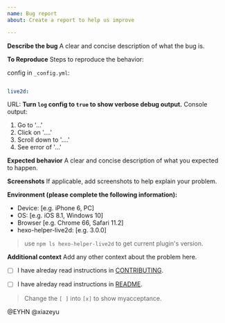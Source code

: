 ```yaml
---
name: Bug report
about: Create a report to help us improve

---
```


**Describe the bug**
A clear and concise description of what the bug is.

**To Reproduce**
Steps to reproduce the behavior:

config in `_config.yml`:

```yaml

live2d:

```

URL:
**Turn `log` config to `true` to show verbose debug output.**
Console output:

1. Go to '...'
2. Click on '....'
3. Scroll down to '....'
4. See error of '...'

**Expected behavior**
A clear and concise description of what you expected to happen.

**Screenshots**
If applicable, add screenshots to help explain your problem.

**Environment (please complete the following information):**
- Device: [e.g. iPhone 6, PC]
- OS: [e.g. iOS 8.1, Windows 10]
- Browser [e.g. Chrome 66, Safari 11.2]
- hexo-helper-live2d: [e.g. 3.0.0]
> use `npm ls hexo-helper-live2d` to get current plugin's version.

**Additional context**
Add any other context about the problem here.

- [ ] I have alreday read instructions in [CONTRIBUTING](CONTRIBUTING.md).

- [ ] I have alreday read instructions in [README](../README.md).

> Change the `[ ]` into `[x]` to show myacceptance.

@EYHN @xiazeyu

